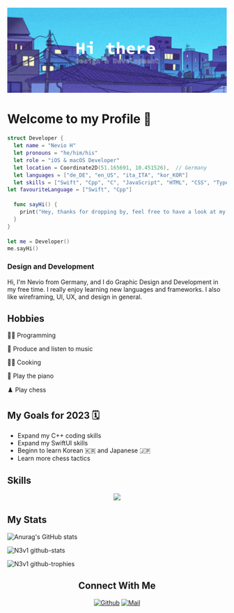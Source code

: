 <!--Banner-->

![Banner](Profile_Banner.png)

<!--Summary:
  - Introduction
  - Experiences
  - Skills
  - Example Projects
  - hobbies
  - study goals
  - ...
-->

# **Welcome to my Profile** 👋

```SWIFT
struct Developer {
  let name = "Nevio H"
  let pronouns = "he/him/his"
  let role = "iOS & macOS Developer"
  let location = Coordinate2D(51.165691, 10.451526),  // Germany
  let languages = ["de_DE", "en_US", "ita_ITA", "kor_KOR"]
  let skills = ["Swift", "Cpp", "C", "JavaScript", "HTML", "CSS", "TypeScript"]
let favouriteLanguage = ["Swift", "Cpp"]
  
  func sayHi() {
    print("Hey, thanks for dropping by, feel free to have a look at my work! 🙂")
  }
}

let me = Developer()
me.sayHi()
```

### Design and Development

Hi, I'm Nevio from Germany, and I do Graphic Design and Development in my free time. I really enjoy learning new languages and frameworks.
I also like wireframing, UI, UX, and design in general.

## Hobbies

👨‍💻 Programming

🎵 Produce and listen to music

👨‍🍳 Cooking

🎹 Play the piano

♟️ Play chess

## My Goals for 2023 🗓️

- Expand my C++ coding skills
- Expand my SwiftUI skills
- Beginn to learn Korean 🇰🇷 and Japanese 🇯🇵
- Learn more chess tactics

## Skills

<p align="center">
  <a href="https://skillicons.dev">
    <img src="https://skillicons.dev/icons?i=github,git,docker,php,react,md,c,cpp,cs,css,html,js,ts,tailwind,swift,svelte,vim,neovim,vscode,visualstudio,figma,ai,ps,xd,blender,unity,unreal,firebase,discord,ableton" />
  </a>
</p>

<!--Projects-->



## My Stats

<!--![Overall](http://github-profile-summary-cards.vercel.app/api/cards/profile-details?username=N3v1&theme=shades-of-purple)-->

![Anurag's GitHub stats](https://github-readme-stats.vercel.app/api?username=N3v1&show_icons=true&theme=shades-of-purple)
<!--![](https://github-readme-streak-stats.herokuapp.com/?user=N3v1&theme=shades-of-purple)
![Top Langs](https://github-readme-stats.vercel.app/api/top-langs/?username=N3v1&layout=compact&theme=shades-of-purple)-->


![N3v1 github-stats](https://stats.dooboo.io/api/github-stats-advanced?login=N3v1)

<!--Tropy-->

![N3v1 github-trophies](https://stats.dooboo.io/api/github-trophies?login=N3v1)

<h2 align="center">Connect With Me</h2>

<div align=center>
  
[![Github](https://img.shields.io/badge/GitHub-100000?style=for-the-badge&logo=github&logoColor=white)](https://github.com/N3v1)
[![Mail](https://img.shields.io/badge/Gmail-D14836?style=for-the-badge&logo=gmail&logoColor=white)](mailto:n3v1@gmail.com)

<p align="center">
  <a aria-label="Connect with me on Discord" href="" target="_blank">
    <img alt="" src="https://img.shields.io/badge/Discord-black.svg?style=for-the-badge&logo=Discord">
  </a>
</p>
  
</div>
